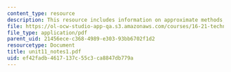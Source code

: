 ```yaml
---
content_type: resource
description: This resource includes information on approximate methods, and Ritz methods.
file: https://ol-ocw-studio-app-qa.s3.amazonaws.com/courses/16-21-techniques-for-structural-analysis-and-design-spring-2005/ef42fadb4617137c55c3ca8847db779a_unit11_notes1.pdf
file_type: application/pdf
parent_uid: 21456ece-c368-4989-e303-93bb6702f1d2
resourcetype: Document
title: unit11_notes1.pdf
uid: ef42fadb-4617-137c-55c3-ca8847db779a
---
```


